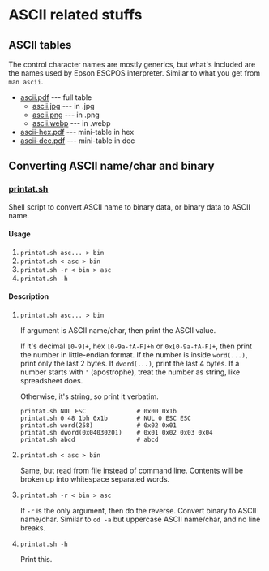 # ASCII related stuffs

## ASCII tables

The control character names are mostly generics, but what's included are the names used by Epson ESCPOS interpreter.
Similar to what you get from `man ascii`.
* [ascii.pdf](ascii.pdf) --- full table
  - [ascii.jpg](ascii.jpg) --- in .jpg
  - [ascii.png](ascii.png) --- in .png
  - [ascii.webp](ascii.webp) --- in .webp
* [ascii-hex.pdf](ascii-hex.pdf) --- mini-table in hex
* [ascii-dec.pdf](ascii-dec.pdf) --- mini-table in dec


## Converting ASCII name/char and binary

### [printat.sh](printat.sh)

Shell script to convert ASCII name to binary data, or binary data to ASCII name.

#### Usage
1. `printat.sh asc... > bin`
2. `printat.sh < asc > bin`
3. `printat.sh -r < bin > asc`
4. `printat.sh -h`

#### Description
1. `printat.sh asc... > bin`

   If argument is ASCII name/char, then print the ASCII value.  

   If it's decimal `[0-9]+`, hex `[0-9a-fA-F]+h` or `0x[0-9a-fA-F]+`, then print
   the number in little-endian format. If the number is inside `word(...)`,
   print only the last 2 bytes.  If `dword(...)`, print the last 4 bytes.  If
   a number starts with `'` (apostrophe), treat the number as string, like
   spreadsheet does.

   Otherwise, it's string, so print it verbatim.
   ```
   printat.sh NUL ESC              # 0x00 0x1b
   printat.sh 0 48 1bh 0x1b        # NUL 0 ESC ESC
   printat.sh word(258)            # 0x02 0x01
   printat.sh dword(0x04030201)    # 0x01 0x02 0x03 0x04
   printat.sh abcd                 # abcd
   ```
   
3. `printat.sh < asc > bin`

   Same, but read from file instead of command line.  Contents will be
   broken up into whitespace separated words.

4. `printat.sh -r < bin > asc`

   If `-r` is the only argument, then do the reverse.  Convert binary to
   ASCII name/char.  Similar to `od -a` but uppercase ASCII name/char, and
   no line breaks.
   
6. `printat.sh -h`

   Print this.
